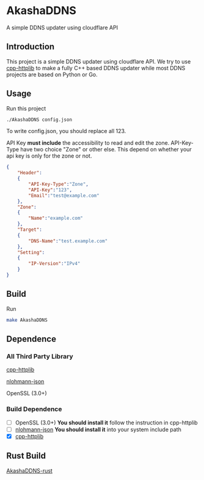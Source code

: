 # AkashaDDNS
A simple DDNS updater using cloudflare API

## Introduction

This project is a simple DDNS updater using cloudflare API. We try to use [cpp-httplib](https://github.com/yhirose/cpp-httplib) to make a fully C++ based DDNS updater while most DDNS projects are based on Python or Go.

## Usage

Run this project

```bash
./AkashaDDNS config.json
```


To write config.json, you should replace all 123.

API Key **must include** the accessibility to read and edit the zone. API-Key-Type have two choice "Zone" or other else. This depend on whether your api key is only for the zone or not.

```json
{
    "Header":
    {
        "API-Key-Type":"Zone",
        "API-Key":"123",
        "Email":"test@example.com"
    },
    "Zone":
    {
        "Name":"example.com"
    },
    "Target":
    {
        "DNS-Name":"test.example.com"
    },
    "Setting":
    {
        "IP-Version":"IPv4"
    }
}
```

## Build

Run

```bash
make AkashaDDNS
```

## Dependence

### All Third Party Library

[cpp-httplib](https://github.com/yhirose/cpp-httplib)

[nlohmann-json](https://github.com/nlohmann/json)

OpenSSL (3.0+)

### Build Dependence

- [ ] OpenSSL (3.0+) **You should install it** follow the instruction in cpp-httplib
- [ ] [nlohmann-json](https://github.com/nlohmann/json) **You should install it** into your system include path
- [x] [cpp-httplib](https://github.com/yhirose/cpp-httplib)

## Rust Build

[AkashaDDNS-rust](/rust/README.md)
